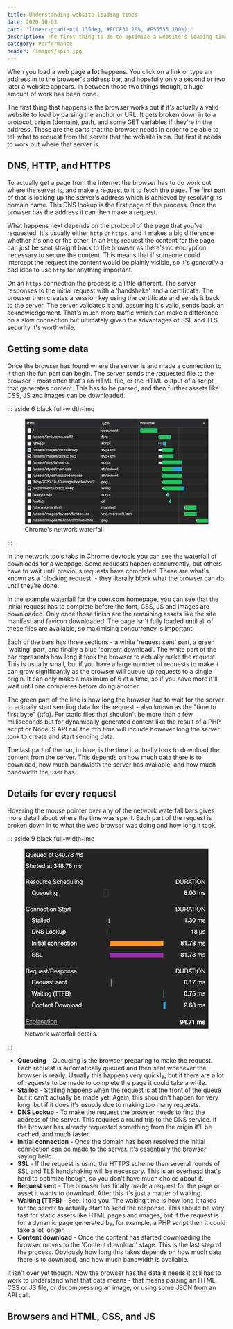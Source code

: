 ```yaml
---
title: Understanding website loading times
date: 2020-10-03
card: 'linear-gradient( 135deg, #FCCF31 10%, #F55555 100%);'
description: The first thing to do to optimize a website's loading time is to understand what part of the loading is slow.
category: Performance
header: /images/spin.jpg
---
```


When you load a web page **a lot** happens. You click on a link or type an address in to the browser's address bar, and hopefully only a second or two later a website appears. In between those two things though, a huge amount of work has been done.

The first thing that happens is the browser works out if it's actually a valid website to load by parsing the anchor or URL. It gets broken down in to a protocol, origin (domain), path, and some GET variables if they're in the address. These are the parts that the browser needs in order to be able to tell what to request from the server that the website is on. But first it needs to work out where that server is.

## DNS, HTTP, and HTTPS

To actually get a page from the internet the browser has to do work out where the server is, and make a request to it to fetch the page. The first part of that is looking up the server's address which is achieved by resolving its domain name. This DNS lookup is the first page of the process. Once the browser has the address it can then make a request.

What happens next depends on the protocol of the page that you've requested. It's usually either `http` or `https`, and it makes a big difference whether it's one or the other. In an `http` request the content for the page can just be sent straight back to the browser as there's no encryption necessary to secure the content. This means that if someone could intercept the request the content would be plainly visible, so it's *generally* a bad idea to use `http` for anything important.

On an `https` connection the process is a little different. The server responses to the initial request with a 'handshake' and a certificate. The browser then creates a session key using the certificate and sends it back to the server. The server validates it and, assuming it's valid, sends back an acknowledgement. That's much more traffic which can make a difference on a slow connection but ultimately given the advantages of SSL and TLS security it's worthwhile.

## Getting some data

Once the browser has found where the server is and made a connection to it then the fun part can begin. The server sends the requested file to the browser - most often that's an HTML file, or the HTML output of a script that generates content. This has to be parsed, and then further assets like CSS, JS and images can be downloaded.

::: aside 6 black full-width-img
  <figure>
    <picture>
      <source srcset="waterfall-1x.webp 1x, waterfall-2x.webp 2x" />
      <img src="./waterfall.png" alt="Chrome's network waterfall">
    </picture>
    <figcaption>Chrome's network waterfall</figcaption>
  </figure>
:::

In the network tools tabs in Chrome devtools you can see the waterfall of downloads for a webpage. Some requests happen concurrently, but others have to wait until previous requests have completed. These are what's known as a 'blocking request' - they literally block what the browser can do until they're done.

In the example waterfall for the ooer.com homepage, you can see that the initial request has to complete before the font, CSS, JS and images are downloaded. Only once those finish are the remaining assets like the site manifest and favicon downloaded. The page isn't fully loaded until all of these files are available, so maximising concurrency is important.

Each of the bars has three sections - a white 'request sent' part, a green 'waiting' part, and finally a blue 'content download'. The white part of the bar represents how long it took the browser to actually make the request. This is usually small, but if you have a large number of requests to make it can grow significantly as the browser will queue up requests to a single origin. It can only make a maximum of 6 at a time, so if you have more it'll wait until one completes before doing another.

The green part of the line is how long the browser had to wait for the server to actually start sending data for the request - also known as the "time to first byte" (ttfb). For static files that shouldn't be more than a few milliseconds but for dynamically generated content like the result of a PHP script or NodeJS API call the ttfb time will include however long the server took to create and start sending data.

The last part of the bar, in blue, is the time it actually took to download the content from the server. This depends on how much data there is to download, how much bandwidth the server has available, and how much bandwidth the user has.

## Details for every request

Hovering the mouse pointer over any of the network waterfall bars gives more detail about where the time was spent. Each part of the request is broken down in to what the web browser was doing and how long it took.

::: aside 9 black full-width-img
  <figure>
    <picture>
      <source srcset="detail-1x.webp 1x, detail-1x.webp 2x" />
      <img src="./detail.png" alt="Network waterfall details">
    </picture>
    <figcaption>Network waterfall details.</figcaption>
  </figure>
:::

- **Queueing** - Queueing is the browser preparing to make the request. Each request is automatically queued and then sent whenever the browser is ready. Usually this happens very quickly, but if there are a lot of requests to be made to complete the page it could take a while.
- **Stalled** - Stalling happens when the request is at the front of the queue but it can't actually be made yet. Again, this shouldn't happen for very long, but if it does it's *usually* due to making too many requests.
- **DNS Lookup** - To make the request the browser needs to find the address of the server. This requires a round trip to the DNS service. If the browser has already requested something from the origin it'll be cached, and much faster.
- **Initial connection** - Once the domain has been resolved the initial connection can be made to the server. It's essentially the browser saying hello.
- **SSL** - If the request is using the HTTPS scheme then several rounds of SSL and TLS handshaking will be necessary. This is an overhead that's hard to optimize though, so you don't have much choice about it.
- **Request sent** - The browser has finally made a request for the page or asset it wants to download. After this it's just a matter of waiting.
- **Waiting (TTFB)** - See. I told you. The waiting time is how long it takes for the server to actually start to send the response. This should be very fast for static assets like HTML pages and images, but if the request is for a dynamic page generated by, for example, a PHP script then it could take a lot longer.
- **Content download** - Once the content has started downloading the browser moves to the 'Content download' stage. This is the last step of the process. Obviously how long this takes depends on how much data there is to download, and how much bandwidth is available.

It isn't over yet though. Now the browser has the data it needs it still has to work to understand what that data means - that means parsing an HTML, CSS or JS file, or decompressing an image, or using some JSON from an API call.

## Browsers and HTML, CSS, and JS

